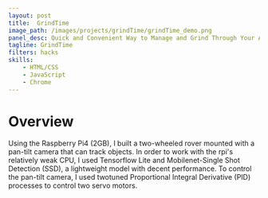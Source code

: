 ```yaml
---
layout: post
title:  GrindTime
image_path: /images/projects/grindTime/grindTime_demo.png
panel_desc: Quick and Convenient Way to Manage and Grind Through Your Applications
tagline: GrindTime
filters: hacks
skills:
    - HTML/CSS
    - JavaScript
    - Chrome
---
```


# Overview

Using the Raspberry Pi4 (2GB), I built a two-wheeled rover mounted with a pan-tilt camera that can track objects. In order to work with the rpi's relatively weak CPU, I used Tensorflow Lite and Mobilenet-Single Shot Detection (SSD), a lightweight model with decent performance. To control the pan-tilt camera, I used twotuned Proportional Integral Derivative (PID) processes to control two servo motors.